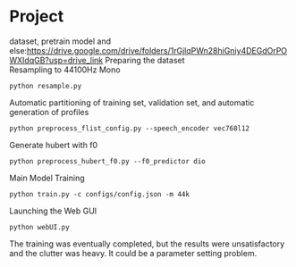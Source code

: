 # Project
dataset, pretrain model and else:https://drive.google.com/drive/folders/1rGjlqPWn28hiGniy4DEGdOrPOWXIdqGB?usp=drive_link
Preparing the dataset  
Resampling to 44100Hz Mono  
```
python resample.py
```
Automatic partitioning of training set, validation set, and automatic generation of profiles  
```
python preprocess_flist_config.py --speech_encoder vec768l12
```
Generate hubert with f0  
```
python preprocess_hubert_f0.py --f0_predictor dio
```
Main Model Training  
```
python train.py -c configs/config.json -m 44k
```
Launching the Web GUI  
```
python webUI.py
```
The training was eventually completed, but the results were unsatisfactory and the clutter was heavy. It could be a parameter setting problem.
